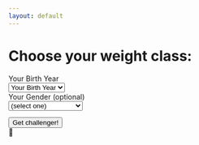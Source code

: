 ```yaml
---
layout: default
---
```


<form class="form text-center" id="fight-form" name="fight-form">
	<h1 class="h3 mb-3 font-weight-normal">Choose your weight class:</h1>
	<div class="row">
		<div class="col-md-6 mb-3">
			<label for="birthyear">Your Birth Year</label><br>
			<select class="yearselect d-block w-100" id="birthyear" required="">
				<option value="">
					Your Birth Year
				</option>
			</select>
		</div>
		<div class="col-md-6 mb-3">
			<label for="gender">Your Gender (optional)</label><br>
			<select class="d-block w-100 mb-3" id="gender">
				<option value="">
					(select one)
				</option>
				<option value="male">
					Male
				</option>
				<option value="female">
					Female
				</option>
				<option value="intersex">
					Intersex
				</option>
				<option value="transgender female">
					Transgender Female
				</option>
				<option value="transgender male">
					Transgender Male
				</option>
			</select>
		</div>
	</div><button class="btn btn-lg btn-primary btn-block" style="margin-top:1em" type="submit">Get challenger!</button>
	<div class="loading hidden"> 🥊</div>
</form>
